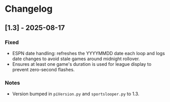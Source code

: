 # Changelog

## [1.3] - 2025-08-17
### Fixed
- ESPN date handling: refreshes the YYYYMMDD date each loop and logs date changes to avoid stale games around midnight rollover.
- Ensures at least one game's duration is used for league display to prevent zero-second flashes.

### Notes
- Version bumped in `piVersion.py` and `sportslooper.py` to 1.3.
